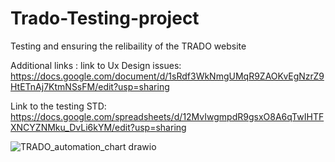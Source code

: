 # Trado-Testing-project
Testing and ensuring the relibaility of the TRADO website

Additional links :
link to Ux Design issues:
https://docs.google.com/document/d/1sRdf3WkNmgUMqR9ZAOKvEgNzrZ9HtETnAj7KtmNSsFM/edit?usp=sharing

Link to the testing STD:
https://docs.google.com/spreadsheets/d/12MvIwgmpdR9gsxO8A6qTwIHTFXNCYZNMku_DvLi6kYM/edit?usp=sharing

![TRADO_automation_chart drawio](https://user-images.githubusercontent.com/127025326/228382353-1f503d52-8df2-4daa-ab82-61f12b52ca82.png)
